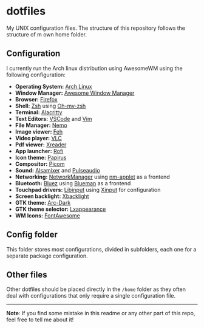 # dotfiles

My UNIX configuration files. The structure of this repository follows the structure of m own home folder.

## Configuration 

I currently run the Arch linux distribution using AwesomeWM using the following configuration:

- **Operating System:** [Arch Linux](https://www.archlinux.org/)
- **Window Manager:** [Awesome Window Manager](https://awesomewm.org/)
- **Browser:** [Firefox](https://www.mozilla.org/en-US/firefox/new/)
- **Shell:** [Zsh](https://www.zsh.org/) using [Oh-my-zsh](https://ohmyz.sh/)
- **Terminal:** [Alacritty](https://github.com/alacritty/alacritty)
- **Text Editors:** [VSCode](https://code.visualstudio.com/) and [Vim](https://www.vim.org/)
- **File Manager:** [Nemo](https://github.com/linuxmint/nemo)
- **Image viewer:** [Feh](https://feh.finalrewind.org/)
- **Video player:** [VLC](https://www.videolan.org/vlc/)
- **Pdf viewer:** [Xreader](https://github.com/linuxmint/xreader/)
- **App launcher:** [Rofi](https://github.com/davatorium/rofi)
- **Icon theme:** [Papirus](https://github.com/PapirusDevelopmentTeam/papirus-icon-theme)
- **Compositor:** [Picom](https://github.com/yshui/picom)
- **Sound:** [Alsamixer](https://wiki.archlinux.org/index.php/Advanced_Linux_Sound_Architecture#Unmuting_the_channels) and [Pulseaudio](https://wiki.archlinux.org/index.php/PulseAudio)
- **Networking:** [NetworkManager](https://wiki.gnome.org/Projects/NetworkManager/) using [nm-applet](https://www.archlinux.org/packages/?name=network-manager-applet) as a frontend
- **Bluetooth:** [Bluez](http://www.bluez.org/) using [Blueman](https://github.com/blueman-project/blueman) as a frontend
- **Touchpad drivers:** [Libinput](https://freedesktop.org/wiki/Software/libinput/) using [Xinput](https://wiki.archlinux.org/index.php/Libinput#Configuration) for configuration
- **Screen backlight:** [Xbacklight](https://www.archlinux.org/packages/?name=xorg-xbacklight)
- **GTK theme:** [Arc-Dark](https://github.com/jnsh/arc-theme)
- **GTK theme selector:** [Lxappearance](https://wiki.lxde.org/en/LXAppearance)
- **WM Icons:** [FontAwesome](https://fontawesome.com/)

## Config folder

This folder stores most configurations, divided in subfolders, each one for a separate package configuration.


## Other files

Other dotfiles should be placed directly in the `/home` folder as they often deal with configurations that only require a single configuration file.

--- 

**Note**: If you find some mistake in this readme or any other part of this repo, feel free to tell me about it!
